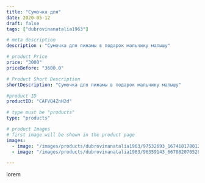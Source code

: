 ```yaml
---
title: "Сумочка для"
date: 2020-05-12
draft: false
tags: ["dubrovinanatalia1963"]

# meta description
description : "Сумочка для пижамы в подарок мальчику малышу"

# product Price
price: "3000"
priceBefore: "3600.0"

# Product Short Description
shortDescription: "Сумочка для пижамы в подарок мальчику малышу"

#product ID
productID: "CAFVQ4ZnH2d"

# type must be "products"
type: "products"

# product Images
# first image will be shown in the product page
images:
  - image: "/images/products/dubrovinanatalia1963/97532693_167418178012932_7966574693647376238_n.jpg"
  - image: "/images/products/dubrovinanatalia1963/96359143_667082070528384_7761412178038882020_n.jpg"

---
```

lorem
